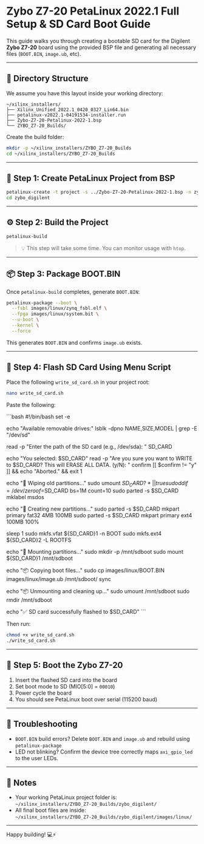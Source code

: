 # Zybo Z7-20 PetaLinux 2022.1 Full Setup & SD Card Boot Guide

This guide walks you through creating a bootable SD card for the Digilent **Zybo Z7-20** board using the provided BSP file and generating all necessary files (`BOOT.BIN`, `image.ub`, etc).

---

## 📁 Directory Structure

We assume you have this layout inside your working directory:

```
~/xilinx_installers/
├── Xilinx_Unified_2022.1_0420_0327_Lin64.bin
├── petalinux-v2022.1-04191534-installer.run
├── Zybo-Z7-20-Petalinux-2022-1.bsp
└── ZYBO_Z7-20_Builds/
```

Create the build folder:

```bash
mkdir -p ~/xilinx_installers/ZYBO_Z7-20_Builds
cd ~/xilinx_installers/ZYBO_Z7-20_Builds
```

---

## 🧰 Step 1: Create PetaLinux Project from BSP

```bash
petalinux-create -t project -s ../Zybo-Z7-20-Petalinux-2022-1.bsp -n zybo_digilent
cd zybo_digilent
```

---

## ⚙️ Step 2: Build the Project

```bash
petalinux-build
```

> 💡 This step will take some time. You can monitor usage with `htop`.

---

## 📦 Step 3: Package BOOT.BIN

Once `petalinux-build` completes, generate `BOOT.BIN`:

```bash
petalinux-package --boot \
  --fsbl images/linux/zynq_fsbl.elf \
  --fpga images/linux/system.bit \
  --u-boot \
  --kernel \
  --force
```

This generates `BOOT.BIN` and confirms `image.ub` exists.

---

## 💾 Step 4: Flash SD Card Using Menu Script

Place the following `write_sd_card.sh` in your project root:

```bash
nano write_sd_card.sh
```

Paste the following:

\`\`\`bash
#!/bin/bash
set -e

echo "Available removable drives:"
lsblk -dpno NAME,SIZE,MODEL | grep -E "/dev/sd"

read -p "Enter the path of the SD card (e.g., /dev/sda): " SD_CARD

echo "You selected: $SD_CARD"
read -p "Are you sure you want to WRITE to $SD_CARD? This will ERASE ALL DATA. (y/N): " confirm
[[ $confirm != "y" ]] && echo "Aborted." && exit 1

echo "🔄 Wiping old partitions..."
sudo umount ${SD_CARD}?* || true
sudo dd if=/dev/zero of=$SD_CARD bs=1M count=10
sudo parted -s $SD_CARD mklabel msdos

echo "💽 Creating new partitions..."
sudo parted -s $SD_CARD mkpart primary fat32 4MB 100MB
sudo parted -s $SD_CARD mkpart primary ext4 100MB 100%

sleep 1
sudo mkfs.vfat ${SD_CARD}1 -n BOOT
sudo mkfs.ext4 ${SD_CARD}2 -L ROOTFS

echo "📁 Mounting partitions..."
sudo mkdir -p /mnt/sdboot
sudo mount ${SD_CARD}1 /mnt/sdboot

echo "📦 Copying boot files..."
sudo cp images/linux/BOOT.BIN images/linux/image.ub /mnt/sdboot/
sync

echo "📦 Unmounting and cleaning up..."
sudo umount /mnt/sdboot
sudo rmdir /mnt/sdboot

echo "✅ SD card successfully flashed to $SD_CARD"
\`\`\`

Then run:

```bash
chmod +x write_sd_card.sh
./write_sd_card.sh
```

---

## 🧪 Step 5: Boot the Zybo Z7-20

1. Insert the flashed SD card into the board
2. Set boot mode to SD (MIO[5:0] = `00010`)
3. Power cycle the board
4. You should see PetaLinux boot over serial (115200 baud)

---

## 🧯 Troubleshooting

- `BOOT.BIN` build errors? Delete `BOOT.BIN` and `image.ub` and rebuild using `petalinux-package`
- LED not blinking? Confirm the device tree correctly maps `axi_gpio_led` to the user LEDs.

---

## 📝 Notes

- Your working PetaLinux project folder is:  
  `~/xilinx_installers/ZYBO_Z7-20_Builds/zybo_digilent/`
- All final boot files are inside:  
  `~/xilinx_installers/ZYBO_Z7-20_Builds/zybo_digilent/images/linux/`

---

Happy building! 💻⚡
